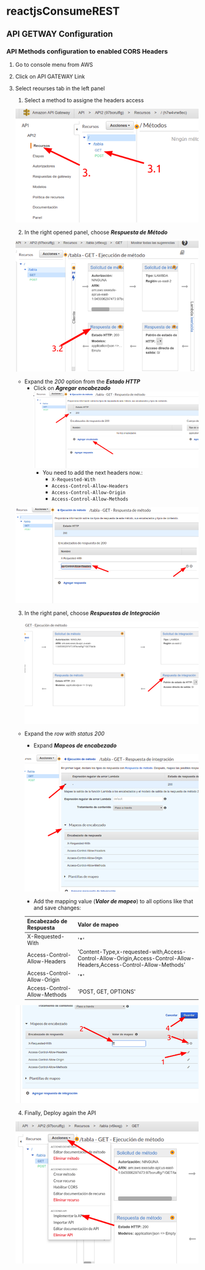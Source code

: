 # reactjsConsumeREST

## API GETWAY Configuration

### API Methods configuration to enabled CORS Headers

1. Go to console menu from AWS
2. Click on  API GATEWAY Link
3. Select reourses tab in the left panel
    1. Select a method to assigne the headers access

    ![Alt paso1](imgs/reactjsConsumeREST_2.png)
    
    2. In the right opened panel, choose ***Respuesta de Método***
    
    ![Alt paso2](imgs/reactjsConsumeREST_3.png)
    
    * Expand the *200* option from the ***Estado HTTP***
        * Click on ***Agregar encabezado***
            ![Alt paso2](imgs/reactjsConsumeREST_4.png)
            * You need to add the next headers now.:
                * `X-Requested-With`
                * `Access-Control-Allow-Headers`
                * `Access-Control-Allow-Origin`
                * `Access-Control-Allow-Methods`

    ![Alt paso2](imgs/reactjsConsumeREST_5.png)
    
    3. In the right panel, choose ***Respuestas de Integración***
    
        ![Alt paso2](imgs/reactjsConsumeREST_6.png)

    * Expand the *row with status 200*
        * Expand ***Mapeos de encabezado***
        
        ![Alt paso2](imgs/reactjsConsumeREST_7.png)

        * Add the mapping value (***Valor de mapeo***) to all options like that and save changes:

        Encabezado de Respuesta       |    Valor de mapeo
        --------------------------    |---------------------------
        X-Requested-With              | '*'
        Access-Control-Allow-Headers  | 'Content-Type,x-requested-with,Access-Control-Allow-Origin,Access-Control-Allow-Headers,Access-Control-Allow-Methods'
        Access-Control-Allow-Origin   | '*'
        Access-Control-Allow-Methods  | 'POST, GET, OPTIONS'

    ![Alt paso2](imgs/reactjsConsumeREST_8.png)
    
    4. Finally, Deploy again the API
    
    ![Alt paso2](imgs/reactjsConsumeREST_9.png)
